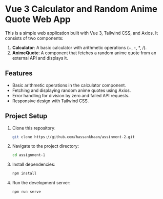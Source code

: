 # Vue 3 Calculator and Random Anime Quote Web App

This is a simple web application built with Vue 3, Tailwind CSS, and Axios. It consists of two components:

1. **Calculator**: A basic calculator with arithmetic operations (+, -, *, /).
2. **AnimeQuote**: A component that fetches a random anime quote from an external API and displays it.

## Features

- Basic arithmetic operations in the calculator component.
- Fetching and displaying random anime quotes using Axios.
- Error handling for division by zero and failed API requests.
- Responsive design with Tailwind CSS.

## Project Setup

1. Clone this repository:

   ```bash
   git clone https://github.com/hassankhaan/assinment-2.git
   
2. Navigate to the project directory:

   ```bash
   cd assignment-1
3. Install dependencies:

   ```bash
   npm install
4. Run the development server:

   ```bash
   npm run serve
   